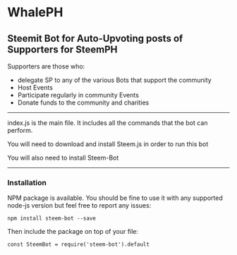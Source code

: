 # WhalePH

## Steemit Bot for Auto-Upvoting posts of Supporters for SteemPH
Supporters are those who:
- delegate SP to any of the various Bots that support the community
- Host Events
- Participate regularly in community Events
- Donate funds to the community and charities

<hr>

index.js is the main file.  It includes all the commands that the bot can perform.

You will need to download and install Steem.js in order to run this bot

You will also need to install Steem-Bot

<hr>

### Installation
NPM package is available. You should be fine to use it with any supported node-js version but feel free to report any issues:

<code>npm install steem-bot --save</code>

Then include the package on top of your file:

<code>const SteemBot = require('steem-bot').default</code>
